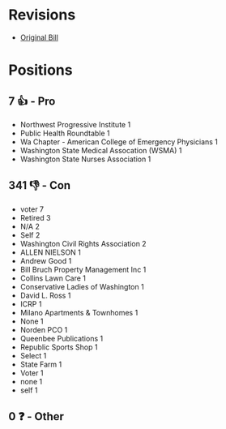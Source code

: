 # Revisions
* [Original Bill](1/)

# Positions
## 7 👍 - Pro
* Northwest Progressive Institute 1
* Public Health Roundtable 1
* Wa Chapter - American College of Emergency Physicians 1
* Washington State Medical Assocation (WSMA) 1
* Washington State Nurses Association 1

## 341 👎 - Con
* voter 7
* Retired 3
* N/A 2
* Self 2
* Washington Civil Rights Association 2
* ALLEN NIELSON 1
* Andrew Good 1
* Bill Bruch Property Management Inc 1
* Collins Lawn Care 1
* Conservative Ladies of Washington 1
* David L. Ross 1
* ICRP 1
* Milano Apartments & Townhomes 1
* None 1
* Norden PCO 1
* Queenbee Publications 1
* Republic Sports Shop 1
* Select 1
* State Farm 1
* Voter 1
* none 1
* self 1

## 0 ❓ - Other
